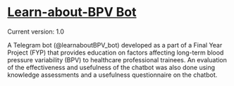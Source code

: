 # [Learn-about-BPV Bot](http://t.me/learnaboutBPV_bot)

Current version: 1.0

A Telegram bot (@learnaboutBPV_bot) developed as a part of a Final Year Project (FYP) that provides education on factors affecting long-term blood pressure variability (BPV) to healthcare professional trainees. An evaluation of the effectiveness and usefulness of the chatbot was also done using knowledge assessments and a usefulness questionnaire on the chatbot.
